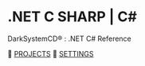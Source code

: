 # .NET C SHARP | C#
DarkSystemCD® : .NET C# Reference


:file_folder: [PROJECTS](https://github.com/DarkSystemCD/.NET_CSHARP/tree/master/PROJECTS)
:file_folder: [SETTINGS](https://github.com/DarkSystemCD/.NET_CSHARP/tree/master/SETTINGS)
